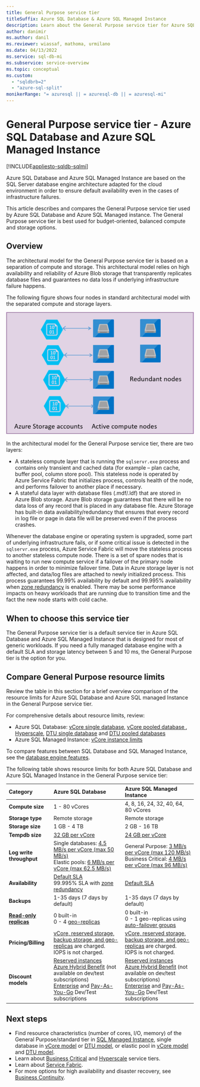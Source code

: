 ```yaml
---
title: General Purpose service tier
titleSuffix: Azure SQL Database & Azure SQL Managed Instance
description: Learn about the General Purpose service tier for Azure SQL Database and Azure SQL Managed Instance.
author: danimir
ms.author: danil
ms.reviewer: wiassaf, mathoma, urmilano
ms.date: 04/13/2022
ms.service: sql-db-mi
ms.subservice: service-overview
ms.topic: conceptual
ms.custom:
  - "sqldbrb=2"
  - "azure-sql-split"
monikerRange: "= azuresql || = azuresql-db || = azuresql-mi"
---
```

# General Purpose service tier - Azure SQL Database and Azure SQL Managed Instance
[!INCLUDE[appliesto-sqldb-sqlmi](../includes/appliesto-sqldb-sqlmi.md)]

Azure SQL Database and Azure SQL Managed Instance are based on the SQL Server database engine architecture adapted for the cloud environment in order to ensure default availability even in the cases of infrastructure failures. 

This article describes and compares the General Purpose service tier used by Azure SQL Database and Azure SQL Managed instance. The General Purpose service tier is best used for budget-oriented, balanced compute and storage options. 


## Overview 

The architectural model for the General Purpose service tier is based on a separation of compute and storage. This architectural model relies on high availability and reliability of Azure Blob storage that transparently replicates database files and guarantees no data loss if underlying infrastructure failure happens.

The following figure shows four nodes in standard architectural model with the separated compute and storage layers.

![Separation of compute and storage](./media/service-tier-general-purpose/general-purpose-service-tier.png)

In the architectural model for the General Purpose service tier, there are two layers:

- A stateless compute layer that is running the `sqlservr.exe` process and contains only transient and cached data (for example – plan cache, buffer pool, column store pool). This stateless node is operated by Azure Service Fabric that initializes process, controls health of the node, and performs failover to another place if necessary.
- A stateful data layer with database files (.mdf/.ldf) that are stored in Azure Blob storage. Azure Blob storage guarantees that there will be no data loss of any record that is placed in any database file. Azure Storage has built-in data availability/redundancy that ensures that every record in log file or page in data file will be preserved even if the process crashes.

Whenever the database engine or operating system is upgraded, some part of underlying infrastructure fails, or if some critical issue is detected in the `sqlservr.exe` process, Azure Service Fabric will move the stateless process to another stateless compute node. There is a set of spare nodes that is waiting to run new compute service if a failover of the primary node happens in order to minimize failover time. Data in Azure storage layer is not affected, and data/log files are attached to newly initialized process. This process guarantees 99.99% availability by default and 99.995% availability when [zone redundancy](high-availability-sla.md#general-purpose-service-tier-zone-redundant-availability) is enabled. There may be some performance impacts on heavy workloads that are running due to transition time and the fact the new node starts with cold cache.

## When to choose this service tier

The General Purpose service tier is a default service tier in Azure SQL Database and Azure SQL Managed Instance that is designed for most of generic workloads. If you need a fully managed database engine with a default SLA and storage latency between 5 and 10 ms, the General Purpose tier is the option for you.

## Compare General Purpose resource limits

<!---
vCore resource limits are listed in the following articles, please be sure to update all of them: 
/database/resource-limits-vcore-single-databases.md
/database/resource-limits-vcore-elastic-pools.md
/database/resource-limits-logical-server.md
/database/service-tier-general-purpose.md
/database/service-tier-business-critical.md
/database/service-tier-hyperscale.md
/managed-instance/resource-limits.md
--->

Review the table in this section for a brief overview comparison of the resource limits for Azure SQL Database and Azure SQL managed Instance in the General Purpose service tier. 

For comprehensive details about resource limits, review:
- Azure SQL Database: [vCore single database](resource-limits-vcore-single-databases.md), [vCore pooled database ](resource-limits-vcore-elastic-pools.md), [Hyperscale](service-tier-hyperscale.md), [DTU single database](resource-limits-dtu-single-databases.md) and [DTU pooled databases](resource-limits-dtu-elastic-pools.md)
- Azure SQL Managed Instance: [vCore instance limits](../managed-instance/resource-limits.md)


To compare features between SQL Database and SQL Managed Instance, see the [database engine features](features-comparison.md). 

The following table shows resource limits for both Azure SQL Database and Azure SQL Managed Instance in the General Purpose service tier: 

| **Category** | **Azure SQL Database** | **Azure SQL Managed Instance** |
|:--|:--|:--|
| **Compute size**| 1 - 80 vCores | 4, 8, 16, 24, 32, 40, 64, 80 vCores| 
| **Storage type** | Remote storage | Remote storage| 
| **Storage size** | 1 GB - 4 TB | 2 GB - 16 TB| 
| **Tempdb size** | [32 GB per vCore](resource-limits-vcore-single-databases.md) | [24 GB per vCore](../managed-instance/resource-limits.md#service-tier-characteristics) |
| **Log write throughput** | Single databases: [4.5 MB/s per vCore (max 50 MB/s)](resource-limits-vcore-single-databases.md) <br> Elastic pools: [6 MB/s per vCore (max 62.5 MB/s)](resource-limits-vcore-elastic-pools.md) | General Purpose: [3 MB/s per vCore (max 120 MB/s)](../managed-instance/resource-limits.md#service-tier-characteristics) <br> Business Critical: [4 MB/s per vCore (max 96 MB/s)](../managed-instance/resource-limits.md#service-tier-characteristics) |
| **Availability** | [Default SLA](https://azure.microsoft.com/support/legal/sla/azure-sql-database/) <br> 99.995% SLA with [zone redundancy](high-availability-sla.md#general-purpose-service-tier-zone-redundant-availability) | [Default SLA](https://azure.microsoft.com/support/legal/sla/azure-sql-sql-managed-instance/)|
| **Backups** | 1-35 days (7 days by default) | 1-35 days (7 days by default)| 
| [**Read-only replicas**](read-scale-out.md) | 0 built-in </br> 0 - 4 [geo-replicas](active-geo-replication-overview.md) | 0 built-in </br> 0 - 1 geo-replicas using [auto-failover groups](../managed-instance/auto-failover-group-sql-mi.md) | 
| **Pricing/Billing** | [vCore, reserved storage, backup storage, and geo-replicas](https://azure.microsoft.com/pricing/details/sql-database/single/) are charged. <br/>IOPS is not charged.| [vCore, reserved storage, backup storage, and geo-replicas](https://azure.microsoft.com/pricing/details/sql-database/managed/) are charged. <br/>IOPS is not charged. | 
| **Discount models** |[Reserved instances](reserved-capacity-overview.md)<br/>[Azure Hybrid Benefit](../azure-hybrid-benefit.md) (not available on dev/test subscriptions)<br/>[Enterprise](https://azure.microsoft.com/offers/ms-azr-0148p/) and [Pay-As-You-Go](https://azure.microsoft.com/offers/ms-azr-0023p/) Dev/Test subscriptions | [Reserved instances](reserved-capacity-overview.md)<br/>[Azure Hybrid Benefit](../azure-hybrid-benefit.md) (not available on dev/test subscriptions)<br/>[Enterprise](https://azure.microsoft.com/offers/ms-azr-0148p/) and [Pay-As-You-Go](https://azure.microsoft.com/offers/ms-azr-0023p/) Dev/Test subscriptions| 

 

## Next steps

- Find resource characteristics (number of cores, I/O, memory) of the General Purpose/standard tier in [SQL Managed Instance](../managed-instance/resource-limits.md#service-tier-characteristics), single database in [vCore model](resource-limits-vcore-single-databases.md) or [DTU model](resource-limits-dtu-single-databases.md#single-database-storage-sizes-and-compute-sizes), or elastic pool in [vCore model](resource-limits-vcore-elastic-pools.md) and [DTU model](resource-limits-dtu-elastic-pools.md#standard-elastic-pool-limits).
- Learn about [Business Critical](service-tier-business-critical.md) and [Hyperscale](service-tier-hyperscale.md) service tiers.
- Learn about [Service Fabric](/azure/service-fabric/service-fabric-overview).
- For more options for high availability and disaster recovery, see [Business Continuity](business-continuity-high-availability-disaster-recover-hadr-overview.md).
